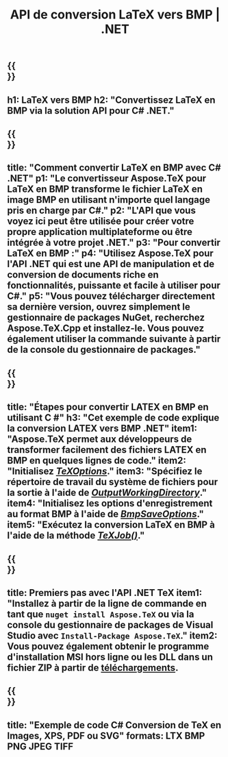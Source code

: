 ﻿---
translation: true
template: /_templates/_conversion-child-net.md
title: API de conversion LaTeX vers BMP | .NET
description: Fonctionnalité de conversion LaTeX vers BMP. Intégrez cette bibliothèque .NET sur site dans votre projet ou utilisez des applications multiplateformes pour convertir LaTeX en BMP.
keywords: 'latex vers bmp api net, latex2bmp intègre c #'
url: /net/conversion/latex-to-bmp/
family: tex
platformtag: net
feature: conversion
informat: LATEX
outformat: BMP
otherformats: PNG JPEG TIFF PDF SVG XPS
---

{{<section banner>}}
---
h1: LaTeX vers BMP
h2: "Convertissez LaTeX en BMP via la solution API pour C# .NET."
---

{{<section overview>}}
---
title: "Comment convertir LaTeX en BMP avec C# .NET"
p1: "Le convertisseur Aspose.TeX pour LaTeX en BMP transforme le fichier LaTeX en image BMP en utilisant n'importe quel langage pris en charge par C#."
p2: "L'API que vous voyez ici peut être utilisée pour créer votre propre application multiplateforme ou être intégrée à votre projet .NET."
p3: "Pour convertir LaTeX en BMP :"
p4: "Utilisez Aspose.TeX pour l'API .NET qui est une API de manipulation et de conversion de documents riche en fonctionnalités, puissante et facile à utiliser pour C#."
p5: "Vous pouvez télécharger directement sa dernière version, ouvrez simplement le gestionnaire de packages NuGet, recherchez Aspose.TeX.Cpp et installez-le. Vous pouvez également utiliser la commande suivante à partir de la console du gestionnaire de packages."
---

{{<section feature1>}}
---
title: "Étapes pour convertir LATEX en BMP en utilisant C #"
h3: "Cet exemple de code explique la conversion LATEX vers BMP .NET"
item1: "Aspose.TeX permet aux développeurs de transformer facilement des fichiers LATEX en BMP en quelques lignes de code."
item2: "Initialisez [*TeXOptions*](https://reference.aspose.com/tex/net/aspose.tex/texoptions/)."
item3: "Spécifiez le répertoire de travail du système de fichiers pour la sortie à l'aide de [*OutputWorkingDirectory*](https://reference.aspose.com/tex/net/aspose.tex/texoptions/outputworkingdirectory/)."
item4: "Initialisez les options d'enregistrement au format BMP à l'aide de [*BmpSaveOptions*](https://reference.aspose.com/tex/net/aspose.tex.presentation.image/bmpsaveoptions/)."
item5: "Exécutez la conversion LaTeX en BMP à l'aide de la méthode [*TeXJob()*](https://reference.aspose.com/tex/net/aspose.tex/texjob/)."
---

{{<section feature2>}}
---
title: Premiers pas avec l'API .NET TeX
item1: "Installez à partir de la ligne de commande en tant que ```nuget install Aspose.TeX``` ou via la console du gestionnaire de packages de Visual Studio avec ```Install-Package Aspose.TeX```."
item2: Vous pouvez également obtenir le programme d'installation MSI hors ligne ou les DLL dans un fichier ZIP à partir de [téléchargements](https://downloads.aspose.com/tex/net).
---

{{<section widget>}}
---
title: "Exemple de code C# Conversion de TeX en Images, XPS, PDF ou SVG"
formats: LTX BMP PNG JPEG TIFF
---

